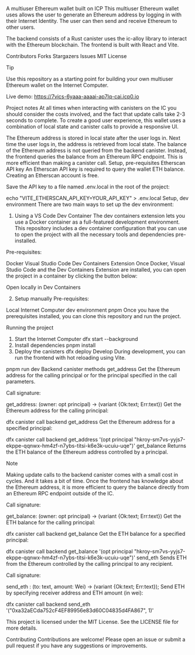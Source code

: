 A multiuser Ethereum wallet built on ICP
This multiuser Ethereum wallet uses allows the user to generate an Ethereum address by logging in with their Internet Identity. The user can then send and receive Ethereum to other users.

The backend consists of a Rust canister uses the ic-alloy library to interact with the Ethereum blockchain. The frontend is built with React and Vite.

Contributors Forks Stargazers Issues MIT License

Tip

Use this repository as a starting point for building your own multiuser Ethereum wallet on the Internet Computer.

Live demo: https://7vics-6yaaa-aaaai-ap7lq-cai.icp0.io


Project notes
At all times when interacting with canisters on the IC you should consider the costs involved, and the fact that update calls take 2-3 seconds to complete. To create a good user experience, this wallet uses a combination of local state and canister calls to provide a responsive UI.

The Ethereum address is stored in local state after the user logs in. Next time the user logs in, the address is retrieved from local state.
The balance of the Ethereum address is not queried from the backend canister. Instead, the frontend queries the balance from an Ethereum RPC endpoint. This is more efficient than making a canister call.
Setup, pre-requisites
Etherscan API key
An Etherscan API key is required to query the wallet ETH balance. Creating an Etherscan account is free.

Save the API key to a file named .env.local in the root of the project:

echo "VITE_ETHERSCAN_API_KEY=YOUR_API_KEY" > .env.local
Setup, dev environment
There are two main ways to set up the dev environment:

1. Using a VS Code Dev Container
The dev containers extension lets you use a Docker container as a full-featured development environment. This repository includes a dev container configuration that you can use to open the project with all the necessary tools and dependencies pre-installed.

Pre-requisites:

Docker
Visual Studio Code
Dev Containers Extension
Once Docker, Visual Studio Code and the Dev Containers Extension are installed, you can open the project in a container by clicking the button below:

Open locally in Dev Containers

2. Setup manually
Pre-requisites:

Local Internet Computer dev environment
pnpm
Once you have the prerequisites installed, you can clone this repository and run the project.

Running the project
1. Start the Internet Computer
dfx start --background
2. Install dependencies
pnpm install
3. Deploy the canisters
dfx deploy
Develop
During development, you can run the frontend with hot reloading using Vite.

pnpm run dev
Backend canister methods
get_address
Get the Ethereum address for the calling principal or for the principal specified in the call parameters.

Call signature:

get_address: (owner: opt principal) → (variant {Ok:text; Err:text})
Get the Ethereum address for the calling principal:

dfx canister call backend get_address
Get the Ethereum address for a specified principal:

dfx canister call backend get_address '(opt principal "hkroy-sm7vs-yyjs7-ekppe-qqnwx-hm4zf-n7ybs-titsi-k6e3k-ucuiu-uqe")'
get_balance
Returns the ETH balance of the Ethereum address controlled by a principal.

Note

Making update calls to the backend canister comes with a small cost in cycles. And it takes a bit of time. Once the frontend has knowledge about the Ethereum address, it is more efficient to query the balance directly from an Ethereum RPC endpoint outside of the IC.

Call signature:

get_balance: (owner: opt principal) → (variant {Ok:text; Err:text})
Get the ETH balance for the calling principal:

dfx canister call backend get_balance
Get the ETH balance for a specified principal:

dfx canister call backend get_balance '(opt principal "hkroy-sm7vs-yyjs7-ekppe-qqnwx-hm4zf-n7ybs-titsi-k6e3k-ucuiu-uqe")'
send_eth
Sends ETH from the Ethereum controlled by the calling principal to any recipient.

Call signature:

send_eth : (to: text, amount: Wei) -> (variant {Ok:text; Err:text});
Send ETH by specifying receiver address and ETH amount (in wei):

dfx canister call backend send_eth '("0xa32aECda752cF4EF89956e83d60C04835d4FA867", 1)'

This project is licensed under the MIT License. See the LICENSE file for more details.

Contributing
Contributions are welcome! Please open an issue or submit a pull request if you have any suggestions or improvements.
